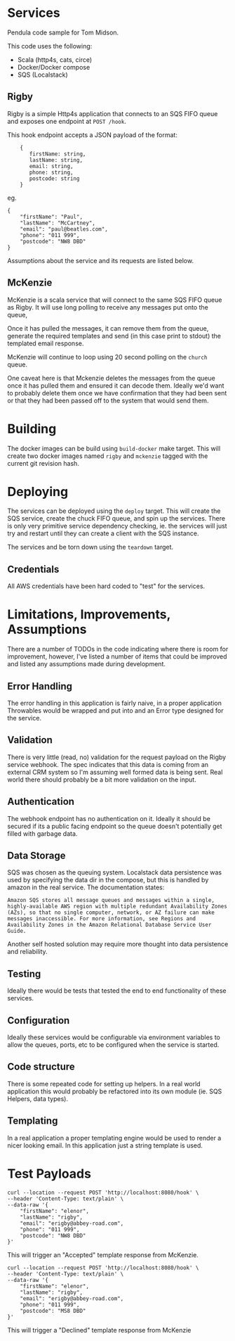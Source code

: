 # Services

Pendula code sample for Tom Midson.

This code uses the following:
- Scala (http4s, cats, circe)
- Docker/Docker compose
- SQS (Localstack)

## Rigby

Rigby is a simple Http4s application that connects to an SQS FIFO queue
and exposes one endpoint at `POST /hook`.

This hook endpoint accepts a JSON payload of the format:

```
    {
       firstName: string,
       lastName: string,
       email: string,
       phone: string,
       postcode: string
    }
```

eg.

```
{
    "firstName": "Paul",
    "lastName": "McCartney",
    "email": "paul@beatles.com",
    "phone": "011 999",
    "postcode": "NW8 DBD"
}
```

Assumptions about the service and its requests are listed below.

## McKenzie

McKenzie is a scala service that will connect to the same SQS FIFO queue
as Rigby. It will use long polling to receive any messages put onto the queue,

Once it has pulled the messages, it can remove them from the queue,
generate the required templates and send (in this case print to stdout) the
templated email response.

McKenzie will continue to loop using 20 second polling on the `church` queue.

One caveat here is that Mckenzie deletes the messages from the queue once it has
pulled them and ensured it can decode them. Ideally we'd want to probably
delete them once we have confirmation that they had been sent or that
they had been passed off to the system that would send them.

# Building

The docker images can be build using `build-docker` make target.
This will create two docker images named `rigby` and `mckenzie` tagged
with the current git revision hash.

# Deploying

The services can be deployed using the `deploy` target. This will
create the SQS service, create the chuck FIFO queue, and spin up
the services.  There is only very primitive service dependency checking,
ie. the services will just try and restart until they can create
a client with the SQS instance.

The services and be torn down using the `teardown` target.

## Credentials

All AWS credentials have been hard coded to "test" for the services.

# Limitations, Improvements, Assumptions

There are a number of TODOs in the code indicating where there is room for
improvement, however, I've listed a number of items that could be improved
and listed any assumptions made during development.

## Error Handling

The error handling in this application is fairly naive, in a proper application
Throwables would be wrapped and put into and an Error type designed for the
service.

## Validation

There is very little (read, no) validation for the request payload on the Rigby
service webhook.  The spec indicates that this data is coming from an external
CRM system so I'm assuming well formed data is being sent. Real world there
should probably be a bit more validation on the input.

## Authentication

The webhook endpoint has no authentication on it. Ideally it should be secured
if its a public facing endpoint so the queue doesn't potentially get filled
with garbage data.

## Data Storage

SQS was chosen as the queuing system. Localstack data persistence was used by
specifying the data dir in the compose, but this is handled by amazon in the
real service. The documentation states:

```
Amazon SQS stores all message queues and messages within a single, highly-available AWS region with multiple redundant Availability Zones (AZs), so that no single computer, network, or AZ failure can make messages inaccessible. For more information, see Regions and Availability Zones in the Amazon Relational Database Service User Guide.
```

Another self hosted solution may require more thought into data persistence
and reliability.

## Testing

Ideally there would be tests that tested the end to end functionality of
these services.

## Configuration

Ideally these services would be configurable via environment variables to allow
the queues, ports, etc to be configured when the service is started.

## Code structure

There is some repeated code for setting up helpers. In a real world application
this would probably be refactored into its own module (ie. SQS Helpers, data types).

## Templating

In a real application a proper templating engine would be used to render a nicer
looking email. In this application just a string template is used.

# Test Payloads

```
curl --location --request POST 'http://localhost:8080/hook' \
--header 'Content-Type: text/plain' \
--data-raw '{
    "firstName": "elenor",
    "lastName": "rigby",
    "email": "erigby@abbey-road.com",
    "phone": "011 999",
    "postcode": "NW8 DBD"
}'
```

This will trigger an "Accepted" template response from McKenzie.

```
curl --location --request POST 'http://localhost:8080/hook' \
--header 'Content-Type: text/plain' \
--data-raw '{
    "firstName": "elenor",
    "lastName": "rigby",
    "email": "erigby@abbey-road.com",
    "phone": "011 999",
    "postcode": "MS8 DBD"
}'
```

This will trigger a "Declined" template response from McKenzie
